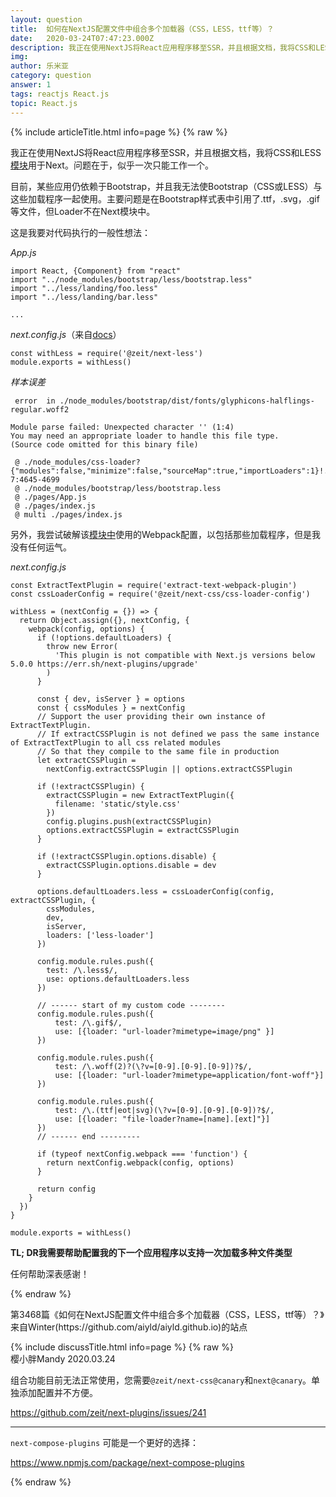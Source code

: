 ```yaml
---
layout: question
title:  如何在NextJS配置文件中组合多个加载器（CSS，LESS，ttf等）？
date:   2020-03-24T07:47:23.000Z
description: 我正在使用NextJS将React应用程序移至SSR，并且根据文档，我将CSS和LESS 模块用于Next。问题在于，似乎一次只能工作一个。目前，某些...
img: 
author: 乐米亚
category: question
answer: 1
tags: reactjs React.js
topic: React.js
---
```

<div class="article-root">
  <div class="article">
    {% include articleTitle.html info=page %}
    {% raw %}
    <div class="article-content"><p><font style="vertical-align: inherit;"><font style="vertical-align: inherit;">我正在使用NextJS将React应用程序移至SSR，并且根据文档，我将CSS和LESS </font></font><a href="https://github.com/zeit/next.js/#css" rel="nofollow noreferrer"><font style="vertical-align: inherit;"><font style="vertical-align: inherit;">模块</font></font></a><font style="vertical-align: inherit;"><font style="vertical-align: inherit;">用于Next。</font><font style="vertical-align: inherit;">问题在于，似乎一次只能工作一个。</font></font></p>

<p><font style="vertical-align: inherit;"><font style="vertical-align: inherit;">目前，某些应用仍依赖于Bootstrap，并且我无法使Bootstrap（CSS或LESS）与这些加载程序一起使用。</font><font style="vertical-align: inherit;">主要问题是在Bootstrap样式表中引用了.ttf，.svg，.gif等文件，但Loader不在Next模块中。</font></font></p>

<p><font style="vertical-align: inherit;"><font style="vertical-align: inherit;">这是我要对代码执行的一般性想法：</font></font></p>

<p><em><font style="vertical-align: inherit;"><font style="vertical-align: inherit;">App.js</font></font></em></p>

<pre><code>import React, {Component} from "react"<font></font>
import "../node_modules/bootstrap/less/bootstrap.less"<font></font>
import "../less/landing/foo.less"<font></font>
import "../less/landing/bar.less"<font></font>
<font></font>
...<font></font>
</code></pre>

<p><em><font style="vertical-align: inherit;"><font style="vertical-align: inherit;">next.config.js</font></font></em><font style="vertical-align: inherit;"><font style="vertical-align: inherit;">（来自</font></font><a href="https://github.com/zeit/next-plugins/tree/master/packages/next-less" rel="nofollow noreferrer"><font style="vertical-align: inherit;"><font style="vertical-align: inherit;">docs</font></font></a><font style="vertical-align: inherit;"><font style="vertical-align: inherit;">）</font></font></p>

<pre><code>const withLess = require('@zeit/next-less')<font></font>
module.exports = withLess()<font></font>
</code></pre>

<p><em><font style="vertical-align: inherit;"><font style="vertical-align: inherit;">样本误差</font></font></em></p>

<pre><code> error  in ./node_modules/bootstrap/dist/fonts/glyphicons-halflings-regular.woff2<font></font>
<font></font>
Module parse failed: Unexpected character '' (1:4)<font></font>
You may need an appropriate loader to handle this file type.<font></font>
(Source code omitted for this binary file)<font></font>
<font></font>
 @ ./node_modules/css-loader?{"modules":false,"minimize":false,"sourceMap":true,"importLoaders":1}!./node_modules/bootstrap/dist/css/bootstrap.css 7:4645-4699<font></font>
 @ ./node_modules/bootstrap/less/bootstrap.less<font></font>
 @ ./pages/App.js<font></font>
 @ ./pages/index.js<font></font>
 @ multi ./pages/index.js<font></font>
</code></pre>

<p><font style="vertical-align: inherit;"><font style="vertical-align: inherit;">另外，我尝试破解该</font></font><a href="https://github.com/zeit/next-plugins/blob/master/packages/next-less/index.js" rel="nofollow noreferrer"><font style="vertical-align: inherit;"><font style="vertical-align: inherit;">模块中</font></font></a><font style="vertical-align: inherit;"><font style="vertical-align: inherit;">使用的Webpack配置，</font><font style="vertical-align: inherit;">以包括那些加载程序，但是我没有任何运气。</font></font></p>

<p><em><font style="vertical-align: inherit;"><font style="vertical-align: inherit;">next.config.js</font></font></em></p>

<pre><code>const ExtractTextPlugin = require('extract-text-webpack-plugin')<font></font>
const cssLoaderConfig = require('@zeit/next-css/css-loader-config')<font></font>
<font></font>
withLess = (nextConfig = {}) =&gt; {<font></font>
  return Object.assign({}, nextConfig, {<font></font>
    webpack(config, options) {<font></font>
      if (!options.defaultLoaders) {<font></font>
        throw new Error(<font></font>
          'This plugin is not compatible with Next.js versions below 5.0.0 https://err.sh/next-plugins/upgrade'<font></font>
        )<font></font>
      }<font></font>
<font></font>
      const { dev, isServer } = options<font></font>
      const { cssModules } = nextConfig<font></font>
      // Support the user providing their own instance of ExtractTextPlugin.<font></font>
      // If extractCSSPlugin is not defined we pass the same instance of ExtractTextPlugin to all css related modules<font></font>
      // So that they compile to the same file in production<font></font>
      let extractCSSPlugin =<font></font>
        nextConfig.extractCSSPlugin || options.extractCSSPlugin<font></font>
<font></font>
      if (!extractCSSPlugin) {<font></font>
        extractCSSPlugin = new ExtractTextPlugin({<font></font>
          filename: 'static/style.css'<font></font>
        })<font></font>
        config.plugins.push(extractCSSPlugin)<font></font>
        options.extractCSSPlugin = extractCSSPlugin<font></font>
      }<font></font>
<font></font>
      if (!extractCSSPlugin.options.disable) {<font></font>
        extractCSSPlugin.options.disable = dev<font></font>
      }<font></font>
<font></font>
      options.defaultLoaders.less = cssLoaderConfig(config, extractCSSPlugin, {<font></font>
        cssModules,<font></font>
        dev,<font></font>
        isServer,<font></font>
        loaders: ['less-loader']<font></font>
      })<font></font>
<font></font>
      config.module.rules.push({<font></font>
        test: /\.less$/,<font></font>
        use: options.defaultLoaders.less<font></font>
      })<font></font>
<font></font>
      // ------ start of my custom code --------<font></font>
      config.module.rules.push({ <font></font>
          test: /\.gif$/, <font></font>
          use: [{loader: "url-loader?mimetype=image/png" }]<font></font>
      })<font></font>
<font></font>
      config.module.rules.push({<font></font>
          test: /\.woff(2)?(\?v=[0-9].[0-9].[0-9])?$/, <font></font>
          use: [{loader: "url-loader?mimetype=application/font-woff"}]<font></font>
      })<font></font>
<font></font>
      config.module.rules.push({<font></font>
          test: /\.(ttf|eot|svg)(\?v=[0-9].[0-9].[0-9])?$/, <font></font>
          use: [{loader: "file-loader?name=[name].[ext]"}]<font></font>
      })<font></font>
      // ------ end ---------<font></font>
<font></font>
      if (typeof nextConfig.webpack === 'function') {<font></font>
        return nextConfig.webpack(config, options)<font></font>
      }<font></font>
<font></font>
      return config<font></font>
    }<font></font>
  })<font></font>
}<font></font>
<font></font>
module.exports = withLess()<font></font>
</code></pre>

<p><strong><font style="vertical-align: inherit;"><font style="vertical-align: inherit;">TL; DR我需要帮助配置我的下一个应用程序以支持一次加载多种文件类型</font></font></strong></p>

<p><font style="vertical-align: inherit;"><font style="vertical-align: inherit;">任何帮助深表感谢！</font></font></p></div>
    {% endraw %}
  </div>
  <p class="winter_mark">第3468篇《如何在NextJS配置文件中组合多个加载器（CSS，LESS，ttf等）？》来自Winter(https://github.com/aiyld/aiyld.github.io)的站点</p>
  <div class="discuss-wrapper">
    {% include discussTitle.html info=page %}
    {% raw %}
    <div class="discuss-list">
    <div class="discuss-item">
        <div class="discuss-parent">
          <div class="discuss-meta">
            <span class="discuss-user">樱小胖Mandy</span>
            <span class="discuss-time">2020.03.24</span>
          </div>
          <div class="discuss-comment"><p><font style="vertical-align: inherit;"><font style="vertical-align: inherit;">组合功能目前无法正常使用，您需要</font></font><code>@zeit/next-css@canary</code><font style="vertical-align: inherit;"><font style="vertical-align: inherit;">和</font></font><code>next@canary</code><font style="vertical-align: inherit;"><font style="vertical-align: inherit;">。</font><font style="vertical-align: inherit;">单独添加配置并不方便。</font></font></p>

<p><a href="https://github.com/zeit/next-plugins/issues/241" rel="nofollow noreferrer"><font style="vertical-align: inherit;"><font style="vertical-align: inherit;">https://github.com/zeit/next-plugins/issues/241</font></font></a></p>

<hr>

<p><code>next-compose-plugins</code><font style="vertical-align: inherit;"><font style="vertical-align: inherit;"> 可能是一个更好的选择：</font></font></p>

<p><a href="https://www.npmjs.com/package/next-compose-plugins" rel="nofollow noreferrer"><font style="vertical-align: inherit;"><font style="vertical-align: inherit;">https://www.npmjs.com/package/next-compose-plugins</font></font></a></p></div>
        </div></div>
    </div>
    {% endraw %}
  </div>
<div>
